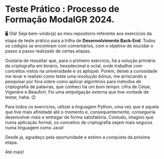 # Teste Prático : Processo de Formação ModalGR 2024.

🖥️ Olá! Seja bem-vindo(a) ao meu reposítorio referente aos exercícios da etapa de teste prático para a trilha de **Desenvolvimento Back-End**. Todos os códigos se encontram com comentários, com o objetivo de elucidar o passo a passo realizado de certas etapas. 

Gostaria de ressaltar que, para o primeiro exercício, há a solução primária da criptografia em binário, hexadecimal e octal, onde trabalhei com conceitos vistos na universidade e os apliquei. Porém, deixei a curiosidade me levar e realizei como teste uma *resolução bônus*, me arriscando a pesquisar por fora sobre como aplicar algoritmos para métodos de criptografia de palavras, que conheci há um bom tempo: cifra de César, Vigenère e Beaufort. Foi uma empolgação externa que tive vontade de testar, haha. 😉

Para todos os exercícios, utilizei a linguagem Python, uma vez que é aquela que tive mais afinidade até o momento e, consequentemente, conseguiria desenvolver mais e entregar de forma satisfatória. Contudo, imagino que numa aplicação formal, os conceitos de criptografia sejam mais seguros numa linguagem como Java!

Desde já, agradeço pela oportunidade e estimo a conquista da próxima etapa.

Até mais! 
